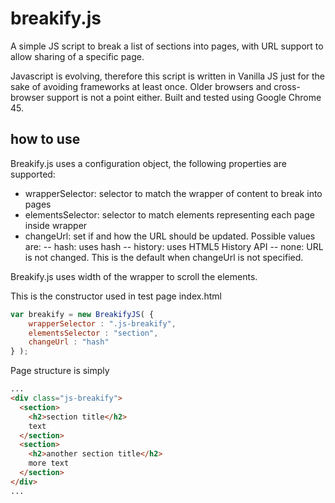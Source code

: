 # breakify.js
A simple JS script to break a list of sections into pages, with URL support to allow sharing of a specific page.

Javascript is evolving, therefore this script is written in Vanilla JS just for the sake of avoiding frameworks at least once. Older browsers and cross-browser support is not a point either. Built and tested using Google Chrome 45.

## how to use
Breakify.js uses a configuration object, the following properties are supported:
- wrapperSelector: selector to match the wrapper of content to break into pages
- elementsSelector: selector to match elements representing each page inside wrapper
- changeUrl: set if and how the URL should be updated. Possible values are:
-- hash: uses hash
-- history: uses HTML5 History API
-- none: URL is not changed. This is the default when changeUrl is not specified.

Breakify.js uses width of the wrapper to scroll the elements.

This is the constructor used in test page index.html
```javascript
var breakify = new BreakifyJS( { 
	wrapperSelector : ".js-breakify", 
	elementsSelector : "section",
	changeUrl : "hash"
} );
```
Page structure is simply
```html
...
<div class="js-breakify">
  <section>
    <h2>section title</h2>
    text
  </section>
  <section>
    <h2>another section title</h2>
    more text
  </section>
</div>
...
```
